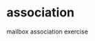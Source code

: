<!-- FIXME_AK: Why are we having two README files? -->
association
===========

mailbox association exercise
